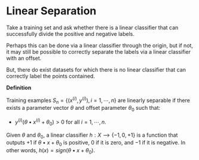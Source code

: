 # Linear Separation

Take a training set and ask whether there is a linear classifier that can successfully divide the positive and negative labels.

Perhaps this can be done via a linear classifier through the origin, but if not, it may still be possible to correctly separate the labels via a linear classifier with an offset.

But, there do exist datasets for which there is no linear classifier that can correctly label the points contained.

**Definition**

Training examples $S_n = \{(x^{(i)}, y^{(i)}), i=1,⋯,n\}$ are linearly separable if there exists a parameter vector $θ$ and offset parameter $θ_0$ such that:

- $y^{(i)}(θ • x^{(i)} + θ_0) > 0$ for all $i=1,⋯,n$.

Given $θ$ and $θ_0$, a linear classifier $h: X ⟶ \{-1, 0, +1\}$ is a function that outputs $+1$ if $θ•x+θ_0$ is positive, $0$ if it is zero, and $-1$ if it is negative. In other words, $h(x) = sign(θ•x+θ_0)$.

